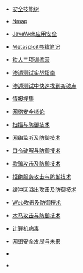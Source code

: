   * [安全技能树](mindmap/secskills.md)
  * [Nmap](mindmap/nmap.md)
  * [JavaWeb应用安全](mindmap/javawebsec.md)
  * [Metasploit书籍笔记](mindmap/book.md)
  * [铁人三项训练营](mindmap/tieren.md)
  * [渗透测试实战指南](mindmap/webaqgf.md)
  * [渗透测试中快速找到突破点](mindmap/tupodian.md)
  * [情报搜集](mindmap/qbsj.md)
  * [网络安全绪论](mindmap/xulun.md)
  * [扫描与防御技术](mindmap/smyfy.md)
  * [网络监听及防御技术](mindmap/wljtfy.md)
  * [口令破解与防御技术](mindmap/klpjfy.md)
  * [欺骗攻击及防御技术](mindmap/qpgjfy.md)
  * [拒绝服务攻击与防御技术](mindmap/jjfwfy.md)
  * [缓冲区溢出攻击及防御技术](mindmap/hcqyc.md)
  * [Web攻击及防御技术](mindmap/webgjfy.md)
  * [木马攻击与防御技术](mindmap/mmgjfy.md)
  * [计算机病毒](mindmap/jsjbd.md)
  * [网络安全发展与未来](mindmap/wlaqfzwl.md)
  
  * [](mindmap/)
  * [](mindmap/)
